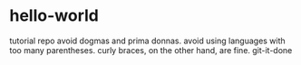 hello-world
===========

tutorial repo
avoid dogmas and prima donnas. avoid using languages with too many parentheses. curly braces, on the other hand, are fine.
git-it-done
